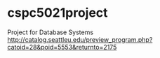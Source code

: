 # cspc5021project

Project for Database Systems http://catalog.seattleu.edu/preview_program.php?catoid=28&poid=5553&returnto=2175